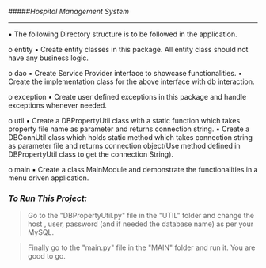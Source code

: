 #####*Hospital Management System*
************************************************     


• The following Directory structure is to be followed in the application.


o entity
▪ Create entity classes in this package. All entity class should not have any
business logic.

o dao
▪ Create Service Provider interface to showcase functionalities.
▪ Create the implementation class for the above interface with db interaction.     


o exception
▪ Create user defined exceptions in this package and handle exceptions whenever
needed.     



o util
▪ Create a DBPropertyUtil class with a static function which takes property file
name as parameter and returns connection string.
▪ Create a DBConnUtil class which holds static method which takes connection
string as parameter file and returns connection object(Use method defined in
DBPropertyUtil class to get the connection String).     



o main
▪ Create a class MainModule and demonstrate the functionalities in a menu
driven application.     

### *To Run This Project:*        


> Go to the "DBPropertyUtil.py" file in the "UTIL" folder and change the host , user, password (and if needed the database name) as per your MySQL.     

> Finally go to the "main.py" file in the "MAIN" folder and run it. You are good to go.
